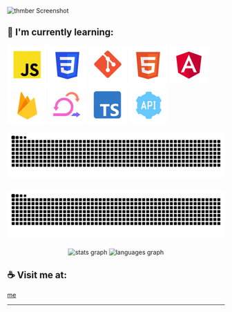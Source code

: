![thmber Screenshot](img/portfolio_screen.avif)

## :rocket: I'm currently learning:

![Javascript](img/javascript.png)
![CSS](img/css.png)
![Git](img/git.png)
![Html](img/html.png)
![Angular](img/angular.png)
![firebase](img/firebase.png)
![scrum](img/scrum.png)
![typescript](img/typescript.png)
![scrum](img/rest-api.png)


<img src="https://raw.githubusercontent.com/thmber/thmber/output/snake.svg" alt="Snake animation" />

###

<img src="https://raw.githubusercontent.com/thmber/thmber/output/snake.svg" alt="Snake animation" />

###

<div align="center">
  <img src="https://github-readme-stats.vercel.app/api?username=thmber&hide_title=false&hide_rank=false&show_icons=true&include_all_commits=true&count_private=true&disable_animations=false&theme=dracula&locale=en&hide_border=false&order=1" height="150" alt="stats graph"  />
  <img src="https://github-readme-stats.vercel.app/api/top-langs?username=thmber&locale=en&hide_title=false&layout=compact&card_width=320&langs_count=5&theme=dracula&hide_border=false&order=2" height="150" alt="languages graph"  />
</div>

###

## :coffee: Visit me at:

[me](https://thmahler.net/portfolio)

---
